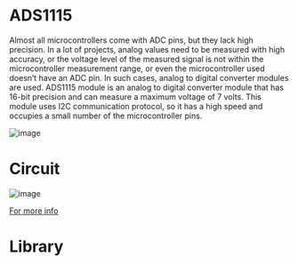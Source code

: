 # ADS1115
Almost all microcontrollers come with ADC pins, but they lack high precision. In a lot of projects, analog values need to be measured with high accuracy, or the voltage level of the measured signal is not within the microcontroller measurement range, or even the microcontroller used doesn’t have an ADC pin. In such cases, analog to digital converter modules are used.
ADS1115 module is an analog to digital converter module that has 16-bit precision and can measure a maximum voltage of 7 volts. This module uses I2C communication protocol, so it has a high speed and occupies a small number of the microcontroller pins.

![image](https://user-images.githubusercontent.com/24539773/205572192-566919d2-e452-40cd-a8a2-e063216aa6f6.png)


# Circuit
![image](https://user-images.githubusercontent.com/24539773/205572869-babf13ba-db6c-4359-b9be-0c4f23b94cc2.png)

[For more info](https://learn.adafruit.com/adafruit-4-channel-adc-breakouts/assembly-and-wiring)

# Library
